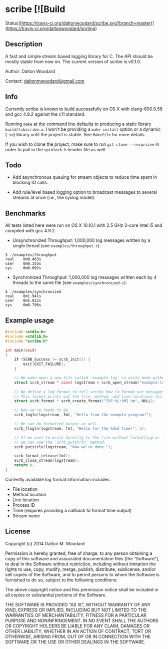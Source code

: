 # scribe [![Build
Status](https://travis-ci.org/daltonwoodard/scribe.svg?branch=master)](https://travis-ci.org/daltonwoodard/sorting)

## Description
A fast and simple stream based logging library for C. The API should be mostly stable from now on. The current version
of scribe is v0.1.0.

Author: Dalton Woodard

Contact: daltonmwoodard@gmail.com

## Info
Currently scribe is known to build successfully on OS X with clang-600.0.56 and gcc 4.9.2 against the c11 standard.

Running `make` at the command line defaults to producing a static library `build/libscribe.a`. I won't be providing a
`make install` option or a dynamic (`.so`) library until the project is stable. See `Makefile` for more details.

If you wish to clone the project, make sure to run `git clone --recursive` in order to pull in the `spinlock.h` header
file as well.

## Todo
- Add asynchronous queuing for stream objects to reduce time spent in blocking IO calls.

- Add rule/level based logging option to broadcast messages to several streams at once (i.e., the syslog model).

## Benchmarks
All tests listed here were run on OS X 10.10.1 with 2.5 GHz 2-core Intel i5 and compiled with gcc 4.9.2.

- Unsynchronized Throughput: 1,000,000 log messages written by a single thread (see `examples/throughput.c`):
```
$ ./examples/throughput
real    0m0.463s
user    0m0.355s
sys     0m0.092s
```

- Synchronized Throughput: 1,000,000 log messages written each by 4 threads to the same file (see
  `examples/synchronized.c`).
```
$ ./examples/synchronized
real    0m1.941s
user    0m5.812s
sys     0m0.796s
```

## Example usage

```c
#include <stdio.h>
#include <stdlib.h>
#include "scribe.h"

int main(void)
{
    if (SCRB_Success != scrb_init()) {
        exit(EXIT_FAILURE);
    }

    // We make open a new file called `example.log` in write mode without synchronization.
    struct scrb_stream * const logstream = scrb_open_stream("example.log", "w", false);
    
    // We define a log format to tell scribe how to format our messages.
    // This format prints out the file, method, and line locations followed by the message itself.
    struct scrb_format * scrb_create_format("[%F:%L:%M] %m", NULL);

    // Now we're ready to go.
    scrb_logln(logstream, fmt, "Hello from the example program!");

    // We can do formatted output as well.
    scrb_flogln(logstream, fmt, "Hello for the %dnd time!", 2);

    // If we want to write directly to the file without formatting or location/time info
    // we can use the `scrb_putstrln` method.
    scrb_putstrln(logstream, "Now we're done.");

    scrb_format_release(fmt);
    scrb_close_stream(logstream);
    return 0;
}
```

Currently available log format information includes:

- File location
- Method location
- Line location
- Process ID
- Time (requires providing a callback to format time output)
- Stream name

## License
Copyright (c) 2014 Dalton M. Woodard

Permission is hereby granted, free of charge, to any person obtaining a copy of this software and associated
documentation files (the "Software"), to deal in the Software without restriction, including without limitation the
rights to use, copy, modify, merge, publish, distribute, sublicense, and/or sell copies of the Software, and to permit
persons to whom the Software is furnished to do so, subject to the following conditions:

The above copyright notice and this permission notice shall be included in all copies or substantial portions of the
Software.

THE SOFTWARE IS PROVIDED "AS IS", WITHOUT WARRANTY OF ANY KIND, EXPRESS OR IMPLIED, INCLUDING BUT NOT LIMITED TO THE
WARRANTIES OF MERCHANTABILITY, FITNESS FOR A PARTICULAR PURPOSE AND NONINFRINGEMENT. IN NO EVENT SHALL THE AUTHORS OR
COPYRIGHT HOLDERS BE LIABLE FOR ANY CLAIM, DAMAGES OR OTHER LIABILITY, WHETHER IN AN ACTION OF CONTRACT, TORT OR
OTHERWISE, ARISING FROM, OUT OF OR IN CONNECTION WITH THE SOFTWARE OR THE USE OR OTHER DEALINGS IN THE SOFTWARE.


